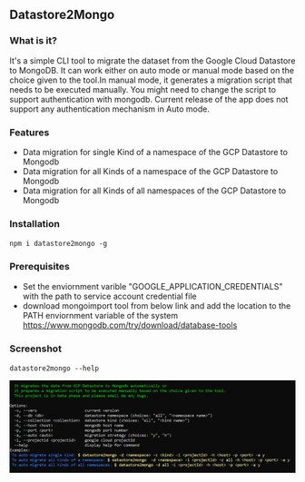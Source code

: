 ## Datastore2Mongo

### What is it?
   It's a simple CLI tool to migrate the dataset from the Google Cloud Datastore to MongoDB. It can work either on auto mode or manual mode based on the choice given to the tool.In manual mode, it generates a migration script that needs to be executed manually. You might need to change the script to support authentication with mongodb. Current release of the app does not support any authentication mechanism in Auto mode.
### Features
 - Data migration for single Kind of a namespace of the GCP Datastore to Mongodb
 - Data migration for all Kinds of a namespace of the GCP Datastore to Mongodb
 - Data migration for all Kinds of all namespaces of the GCP Datastore to Mongodb 

### Installation
 ``` 
 npm i datastore2mongo -g
 ```
### Prerequisites
- Set the enviornment varible "GOOGLE_APPLICATION_CREDENTIALS" with the path to service account credential file
- download mongoimport tool from below link and add the location to the PATH enviornment variable of the system 
  https://www.mongodb.com/try/download/database-tools
### Screenshot
```
datastore2mongo --help
```
![Alt text](https://github.com/anshubana/datastore2mongo/blob/main/screenshots/screenshot1.PNG?raw=true "Title")



